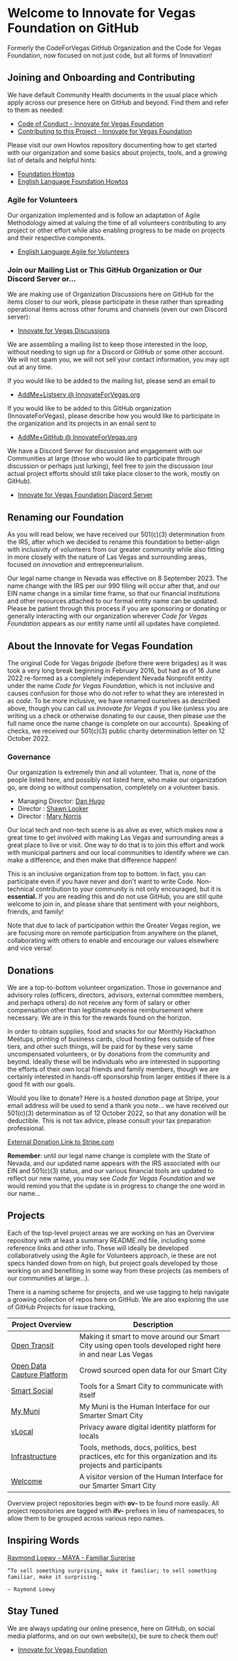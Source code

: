 <!--
 Copyright (C) 2022 Innovate for Vegas Foundation
 
 This file is part of .github.
 
 .github is free software: you can redistribute it and/or modify
 it under the terms of the GNU General Public License as published by
 the Free Software Foundation, either version 3 of the License, or
 (at your option) any later version.
 
 .github is distributed in the hope that it will be useful,
 but WITHOUT ANY WARRANTY; without even the implied warranty of
 MERCHANTABILITY or FITNESS FOR A PARTICULAR PURPOSE.  See the
 GNU General Public License for more details.
 
 You should have received a copy of the GNU General Public License
 along with .github.  If not, see <http://www.gnu.org/licenses/>.
-->

# Welcome to Innovate for Vegas Foundation on GitHub

Formerly the CodeForVegas GitHub Organization and the Code for Vegas Foundation, now focused on not just code, but all forms of Innovation!

## Joining and Onboarding and Contributing

We have default Community Health documents in the usual place which apply across our presence here on GitHub and beyond. Find them and refer to them as needed:

* [Code of Conduct - Innovate for Vegas Foundation](https://github.com/InnovateForVegas/.github/blob/main/CODE_OF_CONDUCT.md)
* [Contributing to this Project - Innovate for Vegas Foundation](https://github.com/InnovateForVegas/.github/blob/main/CONTRIBUTING.md)

Please visit our own Howtos repository documenting how to get started with our organization and some basics about projects, tools, and a growing list of details and helpful hints:

* [Foundation Howtos](https://github.com/InnovateForVegas/doc-org-howtos)
* [English Language Foundation Howtos](https://github.com/InnovateForVegas/doc-org-howtos/tree/main/doc/en)

### Agile for Volunteers

Our organization implemented and is follow an adaptation of Agile Methodology aimed at valuing the time of all volunteers contributing to any project or other effort while also enabling progress to be made on projects and their respective components.

* [English Language Agile for Volunteers](https://github.com/InnovateForVegas/doc-org-howtos/blob/main/doc/en/agile.md)

### Join our Mailing List or This GitHub Organization or Our Discord Server or…

We are making use of Organization Discussions here on GitHub for the items closer to our work, please participate in these rather than spreading operational items across other forums and channels (even our own Discord server):

* [Innovate for Vegas Discussions](https://github.com/orgs/InnovateForVegas/discussions)

We are assembling a mailing list to keep those interested in the loop, without needing to sign up for a Discord or GitHub or some other account. We will not spam you, we will not sell your contact information, you may opt out at any time.

If you would like to be added to the mailing list, please send an email to

* [AddMe+Listserv @ InnovateForVegas.org](mailto:addme+listserv@innovateforvegas.org)

If you would like to be added to this GitHub organization (InnovateForVegas), please describe how you would like to participate in the organization and its projects in an email sent to

* [AddMe+GitHub @ InnovateForVegas.org](mailto:addme+github@innovateforvegas.org)

We have a Discord Server for discussion and engagement with our Communities at large (those who would like to participate through discussion or perhaps just lurking), feel free to join the discussion (our actual project efforts should still take place closer to the work, mostly on GitHub).

* [Innovate for Vegas Foundation Discord Server](https://discord.com/invite/gh5FAahd9P)

## Renaming our Foundation

As you will read below, we have received our 501(c)(3) determination from the IRS, after which we decided to rename this foundation to better-align with inclusivity of volunteers from our greater community while also fitting in more closely with the nature of Las Vegas and surrounding areas, focused on *innovation* and entrepreneurialism.

Our legal name change in Nevada was effective on 8 September 2023. The name change with the IRS per our 990 filing will occur after that, and our EIN name change in a similar time frame, so that our financial institutions and other resources attached to our formal entity name can be updated. Please be patient through this process if you are sponsoring or donating or generally interacting with our organization wherever *Code for Vegas Foundation* appears as our entity name until all updates have completed.

## About the Innovate for Vegas Foundation

The original Code for Vegas *brigade* (before there were brigades) as it was took a very long break beginning in February 2016, but had as of 16 June 2022 re-formed as a completely independent Nevada Nonprofit entity under the name *Code for Vegas Foundation*, which is not inclusive and causes confusion for those who do not refer to what they are interested in as *code*. To be more inclusive, we have renamed ourselves as described above, though you can call us *Innovate for Vegas* if you like (unless you are writing us a check or otherwise donating to our cause, then please use the full name once the name change is complete on our accounts). Speaking of checks, we received our 501(c)(3) public charity determination letter on 12 October 2022.

### Governance

Our organization is extremely thin and all volunteer. That is, none of the people listed here, and possibly not listed here, who make our organization go, are doing so without compensation, completely on a volunteer basis.

* Managing Director: [Dan Hugo](https://github.com/DanHugoDanHugo)
* Director : [Shawn Looker](https://github.com/slooker)
* Director : [Mary Norris](https://github.com/maryfnorris)

Our local tech and non-tech scene is as alive as ever, which makes now a great time to get involved with making Las Vegas and surrounding areas a great place to live or visit. One way to do that is to join this effort and work with municipal partners and our local communities to identify where we can make a difference, and then make that difference happen!

This is an inclusive organization from top to bottom. In fact, you can participate even if you have never and don't want to write Code. Non-technical contribution to your community is not only encouraged, but it is **essential.** If you are reading this and do not use GitHub, you are still quite welcome to join in, and please share that sentiment with your neighbors, friends, and family!

Note that due to lack of participation within the Greater Vegas region, we are focusing more on remote participation from anywhere on the planet, collaborating with others to enable and encourage our values elsewhere and vice versa!

## Donations

We are a top-to-bottom volunteer organization. Those in governance and advisory roles (officers, directors, advisors, external committee members, and perhaps others) do not receive any form of salary or other compensation other than legitimate expense reimbursement where necessary. We are in this for the rewards found on the horizon.

In order to obtain supplies, food and snacks for our Monthly Hackathon Meetups, printing of business cards, cloud hosting fees outside of free tiers, and other such things, will be paid for by these very same uncompensated volunteers, or by donations from the community and beyond. Ideally these will be individuals who are interested in supporting the efforts of their own local friends and family members, though we are certainly interested in hands-off sponsorship from larger entities if there is a good fit with our goals.

Would you like to donate? Here is a hosted *donation* page at Stripe, your email address will be used to send a thank you note… we have received our 501(c)(3) determination as of 12 October 2022, so that any donation will be deductible. This is not tax advice, please consult your tax preparation professional.

[External Donation Link to Stripe.com](https://donate.stripe.com/5kA7sX79naDF6Ri4gg)

**Remember**: until our legal name change is complete with the State of Nevada, and our updated name appears with the IRS associated with our EIN and 501(c)(3) status, and our various financial tools are updated to reflect our new name, you may see *Code for Vegas Foundation* and we would remind you that the update is in progress to change the one word in our name…

## Projects

Each of the top-level project areas we are working on has an Overview repository with at least a summary README.md file, including some reference links and other info. These will ideally be developed collaboratively using the Agile for Volunteers approach, ie these are not specs handed down from on high, but project goals developed by those working on and benefiting in some way from these projects (as members of our communities at large…).

There is a naming scheme for projects, and we use tagging to help navigate a growing collection of repos here on GitHub. We are also exploring the use of GitHub Projects for issue tracking,

|Project Overview                                                                                | Description                                                                                                 |
|------------------------------------------------------------------------------------------------|-------------------------------------------------------------------------------------------------------------|
|[Open Transit](https://github.com/InnovateForVegas/ov-open-transit)                             | Making it smart to move around our Smart City using open tools developed right here in and near Las Vegas   |
|[Open Data Capture Platform](https://github.com/InnovateForVegas/ov-open-data-capture-platform) | Crowd sourced open data for our Smart City                                                                  |
|[Smart Social](https://github.com/InnovateForVegas/ov-smart-social)                             | Tools for a Smart City to communicate with itself                                                           |
|[My Muni](https://github.com/InnovateForVegas/ov-my-muni)                                       | My Muni is the Human Interface for our Smarter Smart City                                                  |
|[vLocal](https://github.com/InnovateForVegas/ov-vlocal)                                         | Privacy aware digital identity platform for locals                                                          |
|[Infrastructure](https://github.com/InnovateForVegas/ov-infrastructure)                         | Tools, methods, docs, politics, best practices, etc for this organization and its projects and participants |
|[Welcome](https://github.com/InnovateForVegas/ov-welcome)                                       | A visitor version of the Human Interface for our Smarter Smart City                                         |

Overview project repositories begin with **ov-** to be found more easily. All project repositories are tagged with **ifv-** prefixes in lieu of namespaces, to allow them to be grouped across various repo names.

## Inspiring Words

[Raymond Loewy - MAYA - Familiar Surprise](https://uxdesign.cc/most-advanced-yet-acceptable-theory-meets-digital-product-innovation-f14897147dd5)

    “To sell something surprising, make it familiar; to sell something familiar, make it surprising.”

    — Raymond Loewy

## Stay Tuned

We are always updating our online presence, here on GitHub, on social media platforms, and on our own website(s), be sure to check them out!

* [Innovate for Vegas Foundation](https://innovateforvegas.org)
